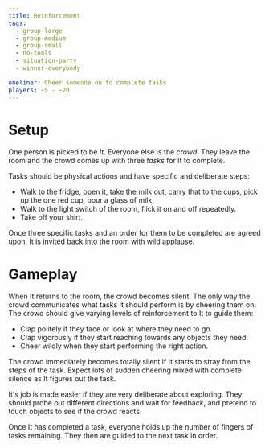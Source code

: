 ```yaml
---
title: Reinforcement
tags:
  - group-large
  - group-medium
  - group-small
  - no-tools
  - situation-party
  - winner-everybody

oneliner: Cheer someone on to complete tasks
players: ~5 - ~20
---
```

# Setup
One person is picked to be _It_.
Everyone else is the _crowd_.
They leave the room and the crowd comes up with three _tasks_ for It to complete.

Tasks should be physical actions and have specific and deliberate steps:

- Walk to the fridge, open it, take the milk out, carry that to the cups, pick up the one red cup, pour a glass of milk.
- Walk to the light switch of the room, flick it on and off repeatedly.
- Take off your shirt.

Once three specific tasks and an order for them to be completed are agreed upon, It is invited back into the room with wild applause.

# Gameplay
When It returns to the room, the crowd becomes silent.
The only way the crowd communicates what tasks It should perform is by cheering them on.
The crowd should give varying levels of reinforcement to It to guide them:

- Clap politely if they face or look at where they need to go.
- Clap vigorously if they start reaching towards any objects they need.
- Cheer wildly when they start performing the right action.

The crowd immediately becomes totally silent if It starts to stray from the steps of the task.
Expect lots of sudden cheering mixed with complete silence as It figures out the task.

It's job is made easier if they are very deliberate about exploring.
They should probe out different directions and wait for feedback, and pretend to touch objects to see if the crowd reacts.

Once It has completed a task, everyone holds up the number of fingers of tasks remaining.
They then are guided to the next task in order.
